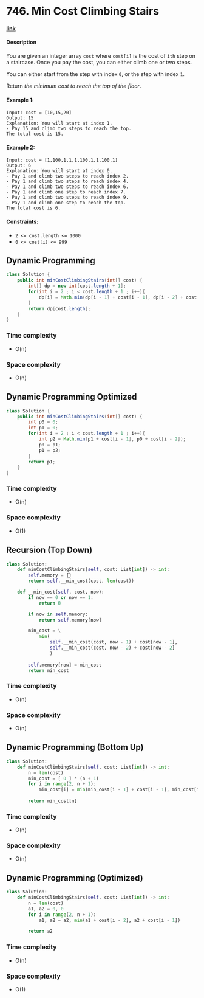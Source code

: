 # 746. Min Cost Climbing Stairs

#### [link](https://leetcode.com/problems/min-cost-climbing-stairs/) 

#### Description
You are given an integer array `cost` where `cost[i]` is the cost of `ith` step on a staircase. Once you pay the cost, you can either climb one or two steps.

You can either start from the step with index `0`, or the step with index `1`.

Return *the minimum cost to reach the top of the floor*.

#### Example 1:
```
Input: cost = [10,15,20]
Output: 15
Explanation: You will start at index 1.
- Pay 15 and climb two steps to reach the top.
The total cost is 15.
```
#### Example 2:
```
Input: cost = [1,100,1,1,1,100,1,1,100,1]
Output: 6
Explanation: You will start at index 0.
- Pay 1 and climb two steps to reach index 2.
- Pay 1 and climb two steps to reach index 4.
- Pay 1 and climb two steps to reach index 6.
- Pay 1 and climb one step to reach index 7.
- Pay 1 and climb two steps to reach index 9.
- Pay 1 and climb one step to reach the top.
The total cost is 6.
```

#### Constraints:
* `2 <= cost.length <= 1000`
* `0 <= cost[i] <= 999`


## Dynamic Programming
```java
class Solution {
    public int minCostClimbingStairs(int[] cost) {
        int[] dp = new int[cost.length + 1];
        for(int i = 2 ; i < cost.length + 1 ; i++){
            dp[i] = Math.min(dp[i - 1] + cost[i - 1], dp[i - 2] + cost[i - 2]);
        }
        return dp[cost.length];
    }
}
```

### Time complexity
* O(n)
### Space complexity
* O(n)

## Dynamic Programming Optimized
```java
class Solution {
    public int minCostClimbingStairs(int[] cost) {
        int p0 = 0;
        int p1 = 0;
        for(int i = 2 ; i < cost.length + 1 ; i++){
            int p2 = Math.min(p1 + cost[i - 1], p0 + cost[i - 2]);
            p0 = p1;
            p1 = p2;
        }
        return p1;
    }
}
```
### Time complexity
* O(n)
### Space complexity
* O(1)

## Recursion (Top Down)
```python
class Solution:
    def minCostClimbingStairs(self, cost: List[int]) -> int:
        self.memory = {}
        return self.__min_cost(cost, len(cost))

    def __min_cost(self, cost, now):
        if now == 0 or now == 1:
            return 0

        if now in self.memory:
            return self.memory[now]

        min_cost = \
            min(
                self.__min_cost(cost, now - 1) + cost[now - 1], 
                self.__min_cost(cost, now - 2) + cost[now - 2]
                )
                
        self.memory[now] = min_cost
        return min_cost
```
### Time complexity
* O(n)
### Space complexity
* O(n)

## Dynamic Programming (Bottom Up)
```python
class Solution:
    def minCostClimbingStairs(self, cost: List[int]) -> int:
        n = len(cost)
        min_cost = [ 0 ] * (n + 1)
        for i in range(2, n + 1):
            min_cost[i] = min(min_cost[i - 1] + cost[i - 1], min_cost[i - 2] + cost[i - 2])
            
        return min_cost[n]
```
### Time complexity
* O(n)
### Space complexity
* O(n)

## Dynamic Programming (Optimized)
```python
class Solution:
    def minCostClimbingStairs(self, cost: List[int]) -> int:
        n = len(cost)
        a1, a2 = 0, 0
        for i in range(2, n + 1):
            a1, a2 = a2, min(a1 + cost[i - 2], a2 + cost[i - 1])
            
        return a2
```
### Time complexity
* O(n)
### Space complexity
* O(1)